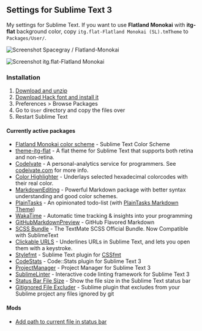## Settings for Sublime Text 3

My settings for Sublime Text. If you want to use **Flatland Monokai** with **itg-flat** background color, copy `itg.flat-Flatland Monokai (SL).tmTheme` to `Packages/User/`.

![Screenshot](https://raw.githubusercontent.com/ronilaukkarinen/sublime-settings/master/screenshot-spacegray.png "Look how sexy I am.")
Spacegray / Flatland-Monokai

![Screenshot](https://raw.githubusercontent.com/ronilaukkarinen/sublime-settings/master/screenshot.png "Look how sexy I am.")
itg.flat-Flatland Monokai

### Installation

1. [Download and unzip](https://github.com/ronilaukkarinen/sublime-settings/archive/master.zip)
2. [Download Hack font and install it](http://sourcefoundry.org/hack/)
3. Preferences > Browse Packages
4. Go to `User` directory and copy the files over
5. Restart Sublime Text

#### Currently active packages

- [Flatland Monokai color scheme](https://github.com/thinkpixellab/flatland) - Sublime Text Color Scheme
- [theme-itg-flat](https://github.com/itsthatguy/theme-itg-flat) - A flat theme for Sublime Text that supports both retina and non-retina.
- [CodeIvate](https://github.com/codeivate/codeivate-st) - A personal-analytics service for programmers. See [codeivate.com](http://www.codeivate.com) for more info.
- [Color Highlighter](https://github.com/Monnoroch/ColorHighlighter) - Underlays selected hexadecimal colorcodes with their real color.
- [MarkdownEditing](https://github.com/SublimeText-Markdown/MarkdownEditing) - Powerful Markdown package with better syntax understanding and good color schemes.
- [PlainTasks](https://github.com/aziz/PlainTasks) - An opinionated todo-list (with [PlainTasks Markdown Theme](https://github.com/ronilaukkarinen/plaintasks-markdown))
- [WakaTime](https://wakatime.com/) - Automatic time tracking & insights into your programming
- [GitHubMarkdownPreview](https://github.com/dotcypress/GitHubMarkdownPreview) - GitHub Flavored Markdown
- [SCSS Bundle](https://github.com/MarioRicalde/SCSS.tmbundle) - The TextMate SCSS Official Bundle. Now Compatible with SublimeText
- [Clickable URLS](https://github.com/leonid-shevtsov/ClickableUrls_SublimeText) - Underlines URLs in Sublime Text, and lets you open them with a keystroke.
- [Stylefmt](https://github.com/dmnsgn/sublime-stylefmt) - Sublime Text plugin for [CSSfmt](https://github.com/morishitter/cssfmt)
- [CodeStats](https://github.com/Nicd/code-stats-sublime) - Code::Stats plugin for Sublime Text 3
- [ProjectManager](https://github.com/randy3k/ProjectManager) - Project Manager for Sublime Text 3
- [SublimeLinter](https://github.com/SublimeLinter/SublimeLinter3) - Interactive code linting framework for Sublime Text 3
- [Status Bar File Size](https://github.com/SublimeText/StatusBarFileSize) - Show the file size in the Sublime Text status bar
- [Gitignored File Excluder](https://github.com/ExplodingCabbage/sublime-gitignorer) - Sublime plugin that excludes from your Sublime project any files ignored by git

#### Mods

- [Add path to current file in status bar](https://forum.sublimetext.com/t/add-path-to-current-file-in-status-bar/530)
